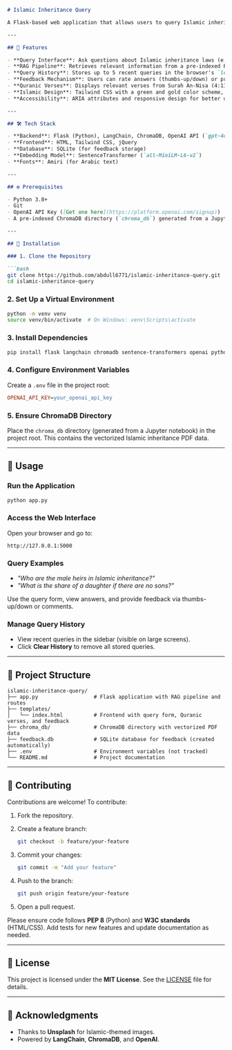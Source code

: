 
````markdown
# Islamic Inheritance Query

A Flask-based web application that allows users to query Islamic inheritance laws using a Retrieval-Augmented Generation (RAG) system powered by LangChain, ChromaDB, and OpenAI's `gpt-4o-mini` model. The application features an Islamic-themed interface with Quranic verses, query history, feedback collection, and accessibility considerations.

---

## 🌟 Features

- **Query Interface**: Ask questions about Islamic inheritance laws (e.g., _"How is the estate distributed if a man leaves a wife and two daughters?"_).
- **RAG Pipeline**: Retrieves relevant information from a pre-indexed PDF using ChromaDB and generates answers with OpenAI’s `gpt-4o-mini`.
- **Query History**: Stores up to 5 recent queries in the browser's `localStorage` with a "Clear History" button.
- **Feedback Mechanism**: Users can rate answers (thumbs-up/down) or provide comments, stored in a SQLite database.
- **Quranic Verses**: Displays relevant verses from Surah An-Nisa (4:11, 4:12, 4:176) with Arabic text, transliteration, and English translation.
- **Islamic Design**: Tailwind CSS with a green and gold color scheme, Amiri font for Arabic text, and Islamic imagery.
- **Accessibility**: ARIA attributes and responsive design for better usability.

---

## 🛠 Tech Stack

- **Backend**: Flask (Python), LangChain, ChromaDB, OpenAI API (`gpt-4o-mini`)
- **Frontend**: HTML, Tailwind CSS, jQuery
- **Database**: SQLite (for feedback storage)
- **Embedding Model**: SentenceTransformer (`all-MiniLM-L6-v2`)
- **Fonts**: Amiri (for Arabic text)

---

## ⚙️ Prerequisites

- Python 3.8+
- Git
- OpenAI API Key ([Get one here](https://platform.openai.com/signup))
- A pre-indexed ChromaDB directory (`chroma_db`) generated from a Jupyter notebook processing an Islamic inheritance PDF

---

## 🚀 Installation

### 1. Clone the Repository

```bash
git clone https://github.com/abdull6771/islamic-inheritance-query.git
cd islamic-inheritance-query
````

### 2. Set Up a Virtual Environment

```bash
python -m venv venv
source venv/bin/activate  # On Windows: venv\Scripts\activate
```

### 3. Install Dependencies

```bash
pip install flask langchain chromadb sentence-transformers openai python-dotenv
```

### 4. Configure Environment Variables

Create a `.env` file in the project root:

```ini
OPENAI_API_KEY=your_openai_api_key
```

### 5. Ensure ChromaDB Directory

Place the `chroma_db` directory (generated from a Jupyter notebook) in the project root. This contains the vectorized Islamic inheritance PDF data.

---

## 🧪 Usage

### Run the Application

```bash
python app.py
```

### Access the Web Interface

Open your browser and go to:

```
http://127.0.0.1:5000
```

### Query Examples

* *"Who are the male heirs in Islamic inheritance?"*
* *"What is the share of a daughter if there are no sons?"*

Use the query form, view answers, and provide feedback via thumbs-up/down or comments.

### Manage Query History

* View recent queries in the sidebar (visible on large screens).
* Click **Clear History** to remove all stored queries.

---

## 📁 Project Structure

```
islamic-inheritance-query/
├── app.py                  # Flask application with RAG pipeline and routes
├── templates/
│   └── index.html          # Frontend with query form, Quranic verses, and feedback
├── chroma_db/              # ChromaDB directory with vectorized PDF data
├── feedback.db             # SQLite database for feedback (created automatically)
├── .env                    # Environment variables (not tracked)
└── README.md               # Project documentation
```

---

## 🤝 Contributing

Contributions are welcome! To contribute:

1. Fork the repository.
2. Create a feature branch:

   ```bash
   git checkout -b feature/your-feature
   ```
3. Commit your changes:

   ```bash
   git commit -m "Add your feature"
   ```
4. Push to the branch:

   ```bash
   git push origin feature/your-feature
   ```
5. Open a pull request.

Please ensure code follows **PEP 8** (Python) and **W3C standards** (HTML/CSS). Add tests for new features and update documentation as needed.

---

## 📜 License

This project is licensed under the **MIT License**. See the [LICENSE](LICENSE) file for details.

---

## 🙏 Acknowledgments

* Thanks to **Unsplash** for Islamic-themed images.
* Powered by **LangChain**, **ChromaDB**, and **OpenAI**.

```

```
